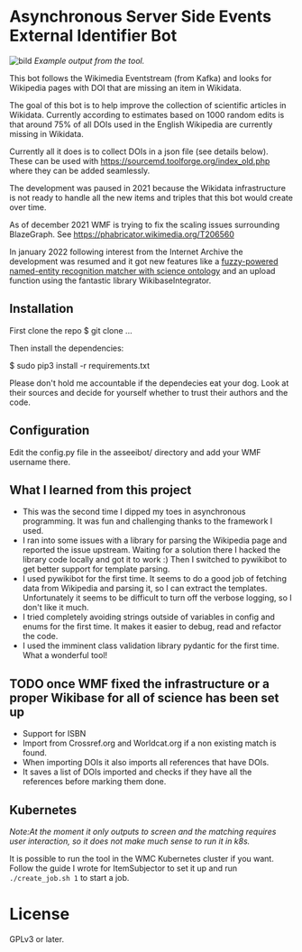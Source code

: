 # Asynchronous Server Side Events External Identifier Bot
![bild](https://user-images.githubusercontent.com/68460690/151193195-648d79c5-c6c2-4825-b3df-eea3727bf5e6.png)
*Example output from the tool.*

This bot follows the Wikimedia Eventstream (from Kafka) and looks for Wikipedia pages with
DOI that are missing an item in Wikidata.

The goal of this bot is to help improve the collection of scientific articles in
Wikidata. Currently according to estimates based on 1000 random edits is that around 
75% of all DOIs used in the English Wikipedia are currently missing in Wikidata. 


Currently all it does is to collect DOIs in a json file (see details below). 
These can be used with https://sourcemd.toolforge.org/index_old.php where they 
can be added seamlessly.

The development was paused in 2021 because the Wikidata infrastructure is not 
ready to handle all the new items and triples that this bot would create over time.

As of december 2021 WMF is trying to fix the scaling issues surrounding BlazeGraph. 
See https://phabricator.wikimedia.org/T206560

In january 2022 following interest from the Internet Archive the development was 
resumed and it got new features like a 
[fuzzy-powered named-entity recognition matcher with science ontology](https://www.wikidata.org/wiki/Q110733873) 
and an upload function using the fantastic library WikibaseIntegrator.

## Installation
First clone the repo
 $ git clone ...

Then install the dependencies:

 $ sudo pip3 install -r requirements.txt

Please don't hold me accountable if the dependecies eat your dog. Look at their
sources and decide for yourself whether to trust their authors and the code.

## Configuration
Edit the config.py file in the asseeibot/ directory and add your WMF username there.

## What I learned from this project
* This was the second time I dipped my toes in asynchronous programming. 
  It was fun and challenging thanks to the framework I used. 
* I ran into some issues with a library for parsing the Wikipedia page and reported the issue upstream. 
  Waiting for a solution there I hacked the library code locally and got it to work :)
  Then I switched to pywikibot to get better support for template parsing.
* I used pywikibot for the first time. It seems to do a good job of fetching data 
  from Wikipedia and parsing it, so I can extract the templates.
  Unfortunately it seems to be difficult to turn off the verbose logging, so I don't like it much.
* I tried completely avoiding strings outside of variables in config and enums for the first time. 
  It makes it easier to debug, read and refactor the code.
* I used the imminent class validation library pydantic for the first time. What a wonderful tool!

## TODO once WMF fixed the infrastructure or a proper Wikibase for all of science has been set up
* Support for ISBN
* Import from Crossref.org and Worldcat.org if a non existing match is found.
* When importing DOIs it also imports all references that have DOIs.
* It saves a list of DOIs imported and checks if they have all the references
before marking them done.

## Kubernetes
*Note:At the moment it only outputs to screen and the matching requires user interaction, 
so it does not make much sense to run it in k8s.*

It is possible to run the tool in the WMC Kubernetes cluster if you want. 
Follow the guide I wrote for ItemSubjector to set it up and run `./create_job.sh 1` 
to start a job.


# License
GPLv3 or later.
